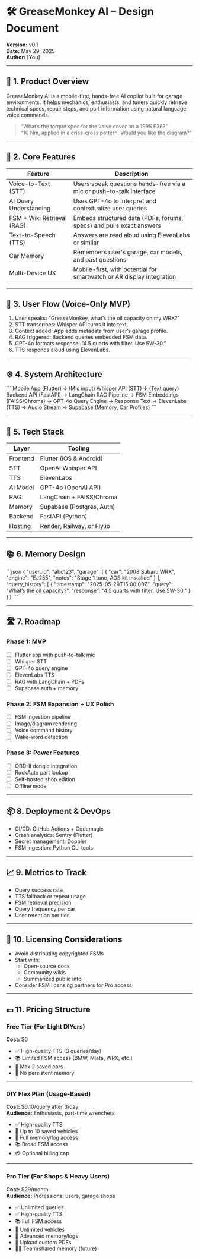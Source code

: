 
# 🛠️ GreaseMonkey AI – Design Document

**Version:** v0.1  
**Date:** May 29, 2025  
**Author:** [You]

---

## 🔧 1. Product Overview

GreaseMonkey AI is a mobile-first, hands-free AI copilot built for garage environments. It helps mechanics, enthusiasts, and tuners quickly retrieve technical specs, repair steps, and part information using natural language voice commands.

> “What’s the torque spec for the valve cover on a 1995 E36?”  
> “10 Nm, applied in a criss-cross pattern. Would you like the diagram?”

---

## 🧠 2. Core Features

| Feature                     | Description |
|----------------------------|-------------|
| Voice-to-Text (STT)        | Users speak questions hands-free via a mic or push-to-talk interface |
| AI Query Understanding     | Uses GPT-4o to interpret and contextualize user queries |
| FSM + Wiki Retrieval (RAG) | Embeds structured data (PDFs, forums, specs) and pulls exact answers |
| Text-to-Speech (TTS)       | Answers are read aloud using ElevenLabs or similar |
| Car Memory                 | Remembers user's garage, car models, and past questions |
| Multi-Device UX            | Mobile-first, with potential for smartwatch or AR display integration |

---

## 📱 3. User Flow (Voice-Only MVP)

1. User speaks: "GreaseMonkey, what’s the oil capacity on my WRX?"
2. STT transcribes: Whisper API turns it into text.
3. Context added: App adds metadata from user’s garage profile.
4. RAG triggered: Backend queries embedded FSM data.
5. GPT-4o formats response: "4.5 quarts with filter. Use 5W-30."
6. TTS responds aloud using ElevenLabs.

---

## ⚙️ 4. System Architecture

\`\`\`
Mobile App (Flutter)
    ↓ (Mic input)
Whisper API (STT)
    ↓ (Text query)
Backend API (FastAPI)
    → LangChain RAG Pipeline
        → FSM Embeddings (FAISS/Chroma)
    → GPT-4o Query Engine
        → Response Text
    → ElevenLabs (TTS)
        → Audio Stream
    → Supabase (Memory, Car Profiles)
\`\`\`

---

## 🧱 5. Tech Stack

| Layer        | Tooling                    |
|--------------|----------------------------|
| Frontend     | Flutter (iOS & Android)    |
| STT          | OpenAI Whisper API         |
| TTS          | ElevenLabs                 |
| AI Model     | GPT-4o (OpenAI API)        |
| RAG          | LangChain + FAISS/Chroma   |
| Memory       | Supabase (Postgres, Auth)  |
| Backend      | FastAPI (Python)           |
| Hosting      | Render, Railway, or Fly.io |

---

## 📚 6. Memory Design

\`\`\`json
{
  "user_id": "abc123",
  "garage": [
    {
      "car": "2008 Subaru WRX",
      "engine": "EJ255",
      "notes": "Stage 1 tune, AOS kit installed"
    }
  ],
  "query_history": [
    {
      "timestamp": "2025-05-29T15:00:00Z",
      "query": "What’s the oil capacity?",
      "response": "4.5 quarts with filter. Use 5W-30."
    }
  ]
}
\`\`\`

---

## 🛣️ 7. Roadmap

### Phase 1: MVP
- [ ] Flutter app with push-to-talk mic
- [ ] Whisper STT
- [ ] GPT-4o query engine
- [ ] ElevenLabs TTS
- [ ] RAG with LangChain + PDFs
- [ ] Supabase auth + memory

### Phase 2: FSM Expansion + UX Polish
- [ ] FSM ingestion pipeline
- [ ] Image/diagram rendering
- [ ] Voice command history
- [ ] Wake-word detection

### Phase 3: Power Features
- [ ] OBD-II dongle integration
- [ ] RockAuto part lookup
- [ ] Self-hosted shop edition
- [ ] Offline mode

---

## 📦 8. Deployment & DevOps

- CI/CD: GitHub Actions + Codemagic
- Crash analytics: Sentry (Flutter)
- Secret management: Doppler
- FSM ingestion: Python CLI tools

---

## 📈 9. Metrics to Track

- Query success rate
- TTS fallback or repeat usage
- FSM retrieval precision
- Query frequency per car
- User retention per tier

---

## 🔐 10. Licensing Considerations

- Avoid distributing copyrighted FSMs
- Start with:
  - Open-source docs
  - Community wikis
  - Summarized public info
- Consider FSM licensing partners for Pro access

---

## 💵 11. Pricing Structure

### Free Tier (For Light DIYers)
**Cost:** $0

- ✅ High-quality TTS (3 queries/day)
- 📚 Limited FSM access (BMW, Miata, WRX, etc.)
- 🚗 Max 2 saved cars
- 🧠 No persistent memory

---

### DIY Flex Plan (Usage-Based)
**Cost:** $0.10/query after 3/day  
**Audience:** Enthusiasts, part-time wrenchers

- ✅ High-quality TTS
- 🚗 Up to 10 saved vehicles
- 🧠 Full memory/log access
- 📚 Broad FSM access
- 💳 Optional billing cap

---

### Pro Tier (For Shops & Heavy Users)
**Cost:** $29/month  
**Audience:** Professional users, garage shops

- ✅ Unlimited queries
- ✅ High-quality TTS
- 📚 Full FSM access
- 🚗 Unlimited vehicles
- 🧠 Advanced memory/logs
- 📁 Upload custom PDFs
- 🧑‍🔧 Team/shared memory (future)
